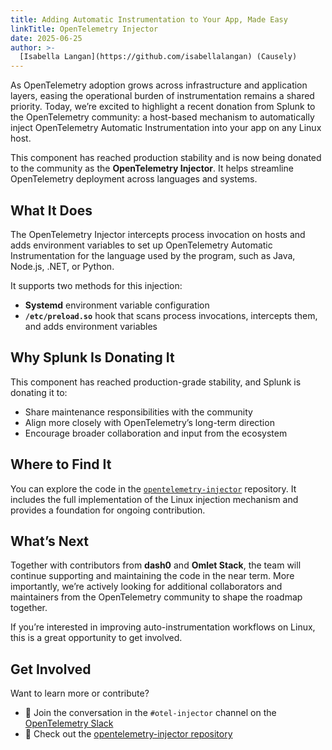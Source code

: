 ```yaml
---
title: Adding Automatic Instrumentation to Your App, Made Easy
linkTitle: OpenTelemetry Injector
date: 2025-06-25
author: >-
  [Isabella Langan](https://github.com/isabellalangan) (Causely)
---
```


As OpenTelemetry adoption grows across infrastructure and application layers, easing the operational burden of instrumentation remains a shared priority. Today, we’re excited to highlight a recent donation from Splunk to the OpenTelemetry community: a host-based mechanism to automatically inject OpenTelemetry Automatic Instrumentation into your app on any Linux host.

This component has reached production stability and is now being donated to the community as the **OpenTelemetry Injector**. It helps streamline OpenTelemetry deployment across languages and systems.

## What It Does

The OpenTelemetry Injector intercepts process invocation on hosts and adds environment variables to set up OpenTelemetry Automatic Instrumentation for the language used by the program, such as Java, Node.js, .NET, or Python.

It supports two methods for this injection:

- **Systemd** environment variable configuration
- **`/etc/preload.so`** hook that scans process invocations, intercepts them, and adds environment variables

## Why Splunk Is Donating It

This component has reached production-grade stability, and Splunk is donating it to:

- Share maintenance responsibilities with the community  
- Align more closely with OpenTelemetry’s long-term direction  
- Encourage broader collaboration and input from the ecosystem

## Where to Find It

You can explore the code in the [`opentelemetry-injector`](https://github.com/open-telemetry/opentelemetry-injector) repository. It includes the full implementation of the Linux injection mechanism and provides a foundation for ongoing contribution.

## What’s Next

Together with contributors from **dash0** and **Omlet Stack**, the team will continue supporting and maintaining the code in the near term. More importantly, we’re actively looking for additional collaborators and maintainers from the OpenTelemetry community to shape the roadmap together.

If you’re interested in improving auto-instrumentation workflows on Linux, this is a great opportunity to get involved.

## Get Involved

Want to learn more or contribute?

- 💬 Join the conversation in the `#otel-injector` channel on the [OpenTelemetry Slack](https://slack.cncf.io/)
- 🔗 Check out the [opentelemetry-injector repository](https://github.com/open-telemetry/opentelemetry-injector)
